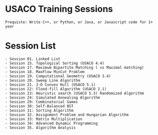 # USACO Training Sessions
    Prequiste: Write C++, or Python, or Java, or Javascript code for 1+ year

# Session List
    - Session 01. Linked List
    - Session 15. Topological Sorting (USACO 4.4) 
    - Session 17. Maximum Bipartite Matching ( vs Maximal matching)
    - Session 18. MaxFlow MinCut Problem
    - Session 19. Computational Geometry (USACO 3.4)
    - Session 20. Sweep Line Algorithm
    - Session 21. 2-D Convex Hull (USACO 5.1)
    - Session 22: Flood-fill Algorithm (USACO 2.1)
    - Session 23: Heuristic search (USACO 5.3) Randomized Algorithm
    - Session 24: Simulated Annealing Algorithm
    - Session 29: Combinatorial Games
    - Session 30: Self-Balanced BST
    - Session 31: Sorting Algorithm
    - Session 32. Assignment Problem and Hungarian Algorithm
    - Session 33: Matrix Multiplication
    - Session 34: Advanced Dynamic Programming
    - Session 35. Algorithm Analysis
